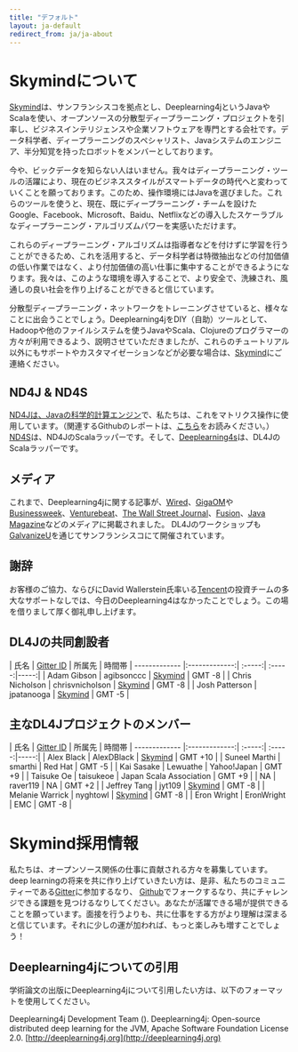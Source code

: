 ```yaml
---
title: "デフォルト"
layout: ja-default
redirect_from: ja/ja-about
---
```


# Skymindについて

[Skymind](http://www.skymind.io)は、サンフランシスコを拠点とし、Deeplearning4jというJavaやScalaを使い、オープンソースの分散型ディープラーニング・プロジェクトを引率し、ビジネスインテリジェンスや企業ソフトウェアを専門とする会社です。データ科学者、ディープラーニングのスペシャリスト、Javaシステムのエンジニア、半分知覚を持ったロボットをメンバーとしております。

今や、ビックデータを知らない人はいません。我々はディープラーニング・ツールの活躍により、現在のビジネススタイルがスマートデータの時代へと変わっていくことを願っております。このため、操作環境にはJavaを選びました。これらのツールを使うと、現在、既にディープラーニング・チームを設けたGoogle、Facebook、Microsoft、Baidu、Netflixなどの導入したスケーラブルなディープラーニング・アルゴリズムパワーを実感いただけます。

これらのディープラーニング・アルゴリズムは指導者などを付けずに学習を行うことができるため、これを活用すると、データ科学者は特徴抽出などの付加価値の低い作業ではなく、より付加価値の高い仕事に集中することができるようになります。我々は、このような環境を導入することで、より安全で、洗練され、風通しの良い社会を作り上げることができると信じています。

分散型ディープラーニング・ネットワークをトレーニングさせていると、様々なことに出会うことでしょう。Deeplearning4jをDIY（自助）ツールとして、Hadoopや他のファイルシステムを使うJavaやScala、Clojureのプログラマーの方々が利用できるよう、説明させていただきましたが、これらのチュートリアル以外にもサポートやカスタマイゼーションなどが必要な場合は、[Skymind](http://www.skymind.io/contact/)にご連絡ください。

## ND4J & ND4S

[ND4Jは、Javaの科学的計算エンジン](http://nd4j.org/)で、私たちは、これをマトリクス操作に使用しています。（関連するGithubのレポートは、[こちら](https://github.com/deeplearning4j/nd4j/)をお読みください。）[ND4S](https://github.com/deeplearning4j/nd4s)は、ND4JのScalaラッパーです。そして、[Deeplearning4s](https://github.com/deeplearning4j/deeplearning4s)は、DL4JのScalaラッパーです。

## メディア

これまで、Deeplearning4jに関する記事が、[Wired](http://www.wired.com/2014/06/skymind-deep-learning/)、[GigaOM](http://gigaom.com/2014/06/02/a-startup-called-skymind-launches-pushing-open-source-deep-learning/)や[Businessweek](http://www.businessweek.com/articles/2014-06-03/teaching-smaller-companies-how-to-probe-deep-learning-on-their-own)、[Venturebeat](http://venturebeat.com/2014/06/02/skymind-launches-with-open-source-plug-and-play-deep-learning-features-for-your-app/)、[The Wall Street Journal](http://blogs.wsj.com/cio/2014/06/03/the-morning-download-apple-relies-on-ecosystem-for-innovation/)、[Fusion](http://fusion.net/story/177825/privacy-conscious-siris-that-dont-give-up-your-secrets-are-coming/)、[Java Magazine](oraclejavamagazine-digital.com/javamagazine/may_june_2015?sub_id=DJ9kzXBnuXELe#pg58)などのメディアに掲載されました。 DL4Jのワークショップも[GalvanizeU](http://www.galvanizeu.com/)を通じてサンフランシスコにて開催されています。  

## 謝辞

お客様のご協力、ならびにDavid Wallerstein氏率いる[Tencent](http://www.tencent.com/en-us/at/managementteam.shtml)の投資チームの多大なサポートなしでは、今日のDeeplearning4はなかったことでしょう。この場を借りまして厚く御礼申し上げます。

## DL4Jの共同創設者

| 氏名    | [Gitter ID](https://gitter.im/deeplearning4j/deeplearning4j) | 所属先 | 時間帯
| ------------- |:-------------:| :-----:| :-----:|-----:|
| Adam Gibson | agibsonccc      | [Skymind](http://skymind.io) | GMT -8 |
| Chris Nicholson | chrisvnicholson | [Skymind](http://skymind.io) | GMT -8 |
| Josh Patterson  |  jpatanooga | [Skymind](http://skymind.io) | GMT -5 |

## 主なDL4Jプロジェクトのメンバー

| 氏名    | [Gitter ID](https://gitter.im/deeplearning4j/deeplearning4j) | 所属先 | 時間帯
| ------------- |:-------------:| :-----:| :-----:|-----:|
| Alex Black  |  AlexDBlack | [Skymind](http://skymind.io) | GMT +10 |
| Suneel Marthi  |  smarthi | Red Hat  | GMT -5 |
| Kai Sasake  |  Lewuathe | Yahoo!Japan | GMT +9 |
| Taisuke Oe  |  taisukeoe | Japan Scala Association  | GMT +9 |
| NA  |  raver119 | NA | GMT +2 |
| Jeffrey Tang | jyt109 | [Skymind](http://skymind.io) | GMT -8 |
| Melanie Warrick | nyghtowl  | [Skymind](http://skymind.io) | GMT -8 |
| Eron Wright  |  EronWright | EMC  | GMT -8 |

# Skymind採用情報

私たちは、オープンソース関係の仕事に貢献される方々を募集しています。deep learningの将来を共に作り上げていきたい方は、是非、私たちのコミュニティーである[Gitter](https://gitter.im/deeplearning4j/deeplearning4j)に参加するなり、 [Github](https://github.com/deeplearning4j)でフォークするなり、共にチャレンジできる課題を見つけるなりしてください。あなたが活躍できる場が提供できることを願っています。面接を行うよりも、共に仕事をする方がより理解は深まると信じています。それに少しの運が加われば、もっと楽しみも増すことでしょう！

## Deeplearning4jについての引用

学術論文の出版にDeeplearning4jについて引用したい方は、以下のフォーマットを使用してください。

Deeplearning4j Development Team (<CURRENT YEAR>). Deeplearning4j: Open-source distributed deep learning for the JVM, Apache Software Foundation License 2.0. [http://deeplearning4j.org](http://deeplearning4j.org)
